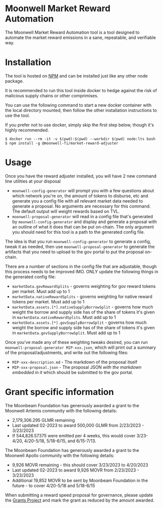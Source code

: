 # Moonwell Market Reward Automation 

The Moonwell Market Reward Automation tool is a tool designed to automate the market reward emissions in a sane, repeatable,
and verifiable way.

# Installation

The tool is hosted on [NPM](https://www.npmjs.com/package/@moonwell-fi/market-reward-adjuster) and can be installed just
like any other node package.

It is recommended to run this tool inside docker to hedge against the risk of malicious supply chains or other comprimises.

You can use the following command to start a new docker container with the local directory mounted, then follow the other
installation instructions to use the tool.

If you prefer not to use docker, simply skip the first step below, though it's highly recommended.

```shell
$ docker run --rm -it -v $(pwd):$(pwd) --workdir $(pwd) node:lts bash
$ npm install -g @moonwell-fi/market-reward-adjuster
```

# Usage

Once you have the reward adjuster installed, you will have 2 new command line utilities at your disposal
  - `moonwell-config-generator` will prompt you with a few questions about which network you're on, the amount of 
    tokens to disburse, etc and generate you a config file with all relevant market data needed to generate a proposal.
    No arguments are necessary for this command. The default output will weight rewards based on TVL.
  - `moonwell-proposal-generator` will read in a config file that's generated by `moonwell-config-generator` and display
    and generate a proposal with an outline of what it does that can be put on-chain. The only argument you should need
    for this tool is a path to the generated config file.

The idea is that you run `moonwell-config-generator` to generate a config, tweak it as needed, then use `moonwell-proposal-generator`
to generate the artifacts that you need to upload to the gov portal to put the proposal on-chain. 

There are a number of sections in the config file that are adjustable, though this process needs to be improved IMO. ONLY
update the following things in the generated config file:

- `marketData.govRewardSplits` - governs weighting for gov reward tokens per market. Must add up to 1
- `marketData.nativeRewardSplits` - governs weighting for native reward tokens per market. Must add up to 1
- `marketData.assets.[*].nativeSupplyBorrowSplit` - governs how much weight the borrow and supply side has of the share
  of tokens it's given in `marketData.nativeRewardSplits`. Must add up to 1
- `marketData.assets.[*].govSupplyBorrowSplit` - governs how much weight the borrow and supply side has of the share
  of tokens it's given in `marketData.govSupplyBorrowSplit`. Must add up to 1

Once you've made any of these weighting tweaks desired, you can run `moonwell-proposal-generator MIP-xxx.json`, which will
print out a summary of the proposal/adjustments, and write out the following files:
- `MIP-xxx-description.md` - The markdown of the proposal itself
- `MIP-xxx-proposal.json` - The proposal JSON *with the markdown embedded in it* which should be submitted to the gov portal.

# Grant specific information

The Moonbeam Foundation has generously awarded a grant to the Moonwell Artemis community with the following details:
- 2,179,306.295 GLMR remaining
- Last updated 02-2023 to award 500,000 GLMR from 2/23/2023 - 3/23/2023
- If 544,826.57375 were emitted per 4 weeks, this would cover 3/23-4/20, 4/20-5/18, 5/18-6/15, and 6/15-7/13.

The Moonbeam Foundation has generously awarded a grant to the Moonwell Apollo community with the following details:
- 9,926 MOVR remaining - this should cover 3/23/2023 to 4/20/2023
- Last updated 02-2023 to award 9,926 MOVR from 2/23/2023 - 3/23/2023
- Additional 19,852 MOVR to be sent by Moonbeam Foundation in the future - to cover 4/20-5/18 and 5/18-6/15

When submitting a reward speed proposal for governance, please update the [Grants Project](https://github.com/orgs/moonwell-fi/projects/2/views/1) and mark the grant as reduced by the amount awarded.
